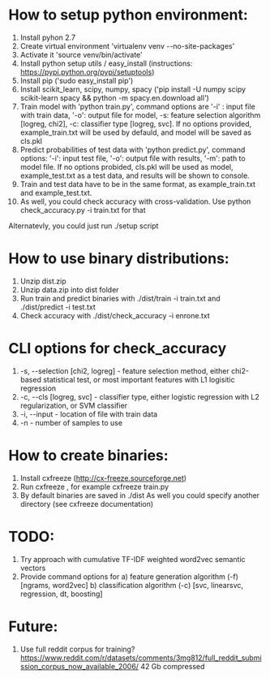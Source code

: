 # How to setup python environment:

1. Install pyhon 2.7
2. Create virtual environment 'virtualenv venv --no-site-packages'
3. Activate it 'source venv/bin/activate'
4. Install python setup utils / easy_install (instructions: https://pypi.python.org/pypi/setuptools)
5. Install pip ('sudo easy_install pip')
6. Install scikit_learn, scipy, numpy, spacy ('pip install -U numpy scipy scikit-learn spacy &&  python -m spacy.en.download all')
7. Train model with 'python train.py', command options are '-i' : input file with train data, '-o': output file for model, -s: feature selection algorithm [logreg, chi2], -c: classifier type [logreg, svc]. If no options provided, example_train.txt will be used by defauld, and model will be saved as cls.pkl
8. Predict probabilities of test data with 'python predict.py', command options: '-i': input test file, '-o': output file with results, '-m': path to model file. If no options probided, cls.pkl will be used as model, example_test.txt as a test data, and results will be shown to console.
9. Train and test data have to be in the same format, as example_train.txt and example_test.txt.
10. As well, you could check accuracy with cross-validation. Use python check_accuracy.py -i train.txt for that

Alternatevly, you could just run ./setup script

# How to use binary distributions:

1. Unzip dist.zip
2. Unzip data.zip into dist folder
3. Run train and predict binaries with ./dist/train -i train.txt and ./dist/predict -i test.txt
4. Check accuracy with ./dist/check_accuracy -i enrone.txt

# CLI options for check_accuracy

1. -s, --selection [chi2, logreg] - feature selection method, either chi2-based statistical test, or most important features with L1 logisitic regression
2. -c, --cls [logreg, svc] - classifier type, either logistic regression with L2 regularization, or SVM classifier
3. -i, --input - location of file with train data
4. -n - number of samples to use

# How to create binaries:

1. Install cxfreeze (http://cx-freeze.sourceforge.net)
2. Run cxfreeze <name of the script you want to compile>, for example cxfreeze train.py
3. By default binaries are saved in ./dist As well you could specify another directory (see cxfreeze documentation)

# TODO:

1. Try approach with cumulative TF-IDF weighted word2vec semantic vectors
2. Provide command options for 
a) feature generation algorithm (-f) [ngrams, word2vec]
b) classification algorithm (-c) [svc, linearsvc, regression, dt, boosting]

# Future:
1. Use full reddit corpus for training? https://www.reddit.com/r/datasets/comments/3mg812/full_reddit_submission_corpus_now_available_2006/ 42 Gb compressed